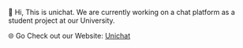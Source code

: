 👋 Hi, This is unichat. 
We are currently working on a chat platform as a student project at our University.

🌐 Go Check out our Website: [Unichat](https://universitychat.github.io)
